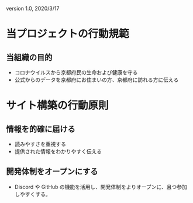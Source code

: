 version 1.0, 2020/3/17

# 当プロジェクトの行動規範

## 当組織の目的
- コロナウイルスから京都府民の生命および健康を守る
- 公式からのデータを京都府にお住まいの方、京都府に訪れる方に伝える

# サイト構築の行動原則

## 情報を的確に届ける
- 読みやすさを重視する
- 提供された情報をわかりやすく伝える

## 開発体制をオープンにする
- Discord や GitHub の機能を活用し、開発体制をよりオープンに、且つ参加しやすくする。